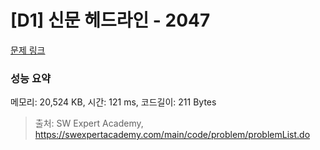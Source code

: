 # [D1] 신문 헤드라인 - 2047 

[문제 링크](https://swexpertacademy.com/main/code/problem/problemDetail.do?contestProbId=AV5QKsLaAy0DFAUq) 

### 성능 요약

메모리: 20,524 KB, 시간: 121 ms, 코드길이: 211 Bytes



> 출처: SW Expert Academy, https://swexpertacademy.com/main/code/problem/problemList.do